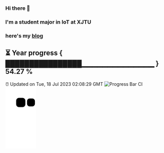 ### Hi there 👋
### I'm a student major in IoT at XJTU   
### here's my [blog](https://xiaozhatecpp.fun/)   
⏳ Year progress { ████████████████▁▁▁▁▁▁▁▁▁▁▁▁▁▁ } 54.27 %
---
⏰ Updated on Tue, 18 Jul 2023 02:08:29 GMT
![Progress Bar CI](https://github.com/liununu/liununu/workflows/Progress%20Bar%20CI/badge.svg)
![](https://raw.githubusercontent.com/coder-Zzx/coder-Zzx/main/assets/github-contribution-grid-snake.svg)
